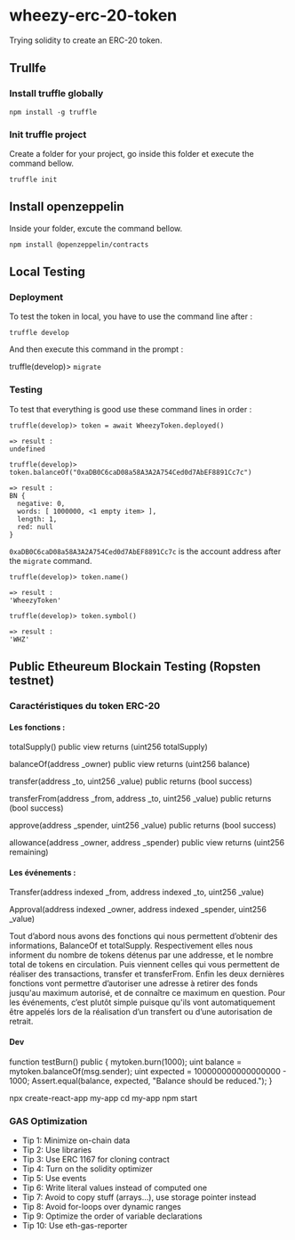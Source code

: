 # wheezy-erc-20-token
Trying solidity to create an ERC-20 token.

## Trullfe

### Install truffle globally

`npm install -g truffle`

### Init truffle project

Create a folder for your project, go inside this folder et execute the command bellow.

`truffle init`

## Install openzeppelin

Inside your folder, excute the command bellow.

`npm install @openzeppelin/contracts`

## Local Testing

### Deployment

To test the token in local, you have to use the command line after :

`truffle develop`

And then execute this command in the prompt :

truffle(develop)> `migrate`

### Testing

To test that everything is good use these command lines in order :

```
truffle(develop)> token = await WheezyToken.deployed()

=> result : 
undefined
```

```
truffle(develop)> token.balanceOf("0xaDB0C6caD08a58A3A2A754Ced0d7AbEF8891Cc7c")

=> result : 
BN {
  negative: 0,
  words: [ 1000000, <1 empty item> ],
  length: 1,
  red: null
}
```
`0xaDB0C6caD08a58A3A2A754Ced0d7AbEF8891Cc7c` is the account address after the `migrate` command.


```
truffle(develop)> token.name()

=> result : 
'WheezyToken'
```

```
truffle(develop)> token.symbol()

=> result : 
'WHZ'
```

## Public Etheureum Blockain Testing (Ropsten testnet)


### Caractéristiques du token ERC-20

#### Les fonctions :
totalSupply() public view returns (uint256 totalSupply)

balanceOf(address _owner) public view returns (uint256 balance)

transfer(address _to, uint256 _value) public returns (bool success)

transferFrom(address _from, address _to, uint256 _value) public returns (bool success)

approve(address _spender, uint256 _value) public returns (bool success)

allowance(address _owner, address _spender) public view returns (uint256 remaining)


#### Les événements :
Transfer(address indexed _from, address indexed _to, uint256 _value)

Approval(address indexed _owner, address indexed _spender, uint256 _value)


Tout d’abord nous avons des fonctions qui nous permettent d’obtenir des informations, BalanceOf et totalSupply.
Respectivement elles nous informent du nombre de tokens détenus par une addresse, et le nombre total de tokens en circulation.
Puis viennent celles qui vous permettent de réaliser des transactions, transfer et transferFrom.
Enfin les deux dernières fonctions vont permettre d’autoriser une adresse à retirer des fonds jusqu'au maximum autorisé, et de connaître ce maximum en question.
Pour les événements, c’est plutôt simple puisque qu'ils vont automatiquement être appelés lors de la réalisation d’un transfert ou d’une autorisation de retrait.


#### Dev

function testBurn() public {
    mytoken.burn(1000);
    uint balance = mytoken.balanceOf(msg.sender);
    uint expected = 100000000000000000 - 1000;
    Assert.equal(balance, expected, "Balance should be reduced.");
}


npx create-react-app my-app
cd my-app
npm start

### GAS Optimization
- Tip 1: Minimize on-chain data
- Tip 2: Use libraries
- Tip 3: Use ERC 1167 for cloning contract
- Tip 4: Turn on the solidity optimizer
- Tip 5: Use events
- Tip 6: Write literal values instead of computed one
- Tip 7: Avoid to copy stuff (arrays…), use storage pointer instead
- Tip 8: Avoid for-loops over dynamic ranges
- Tip 9: Optimize the order of variable declarations
- Tip 10: Use eth-gas-reporter
